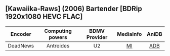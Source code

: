 ## [Kawaiika-Raws] (2006) Bartender [BDRip 1920x1080 HEVC FLAC]

| Encoder  | Computing powers | BDMV Provider | MediaInfo | AniDB |
| :------: | :--------------: | :-----------: | :-------: | :---: |
| DeadNews |    Antreides     |      U2       |   [MI]    | [ADB] |

[adb]: https://anidb.net/anime/4681
[mi]: https://bin.disroot.org/?ce4b0aa7c1eaf616#4b5pQToe4JYEnSy6pyRQwvBhdzmk3rHxGrmGwuzA7RB2
